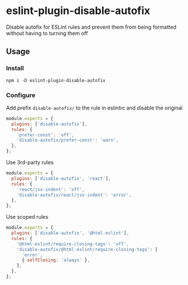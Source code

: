# eslint-plugin-disable-autofix

Disable autofix for ESLint rules and prevent them from being formatted without
having to turning them off

## Usage

### Install

```shell
npm i -D eslint-plugin-disable-autofix
```

### Configure

Add prefix `disable-autofix/` to the rule in eslintrc and disable the original

```js
module.exports = {
  plugins: ['disable-autofix'],
  rules: {
    'prefer-const': 'off',
    'disable-autofix/prefer-const': 'warn',
  },
};
```

Use 3rd-party rules

```js
module.exports = {
  plugins: ['disable-autofix', 'react'],
  rules: {
    'react/jsx-indent': 'off',
    'disable-autofix/react/jsx-indent': 'error',
  },
};
```

Use scoped rules

```js
module.exports = {
  plugins: ['disable-autofix', '@html-eslint'],
  rules: {
    '@html-eslint/require-closing-tags': 'off',
    'disable-autofix/@html-eslint/require-closing-tags': [
      'error',
      { selfClosing: 'always' },
    ],
  },
};
```
